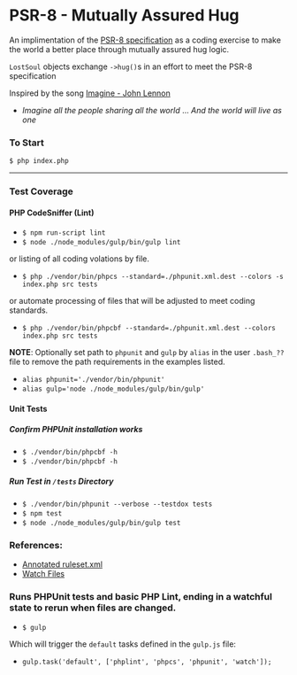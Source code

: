 PSR-8 - Mutually Assured Hug
=============

An implimentation of the [PSR-8 specification](https://github.com/php-fig/fig-standards/blob/master/proposed/psr-8-hug/psr-8-hug.md)
as a coding exercise to make the world a better place through mutually assured hug logic.

`LostSoul` objects exchange `->hug()`s in an effort to meet the PSR-8 specification

Inspired by the song [Imagine - John Lennon](https://genius.com/John-lennon-imagine-lyrics)
- *Imagine all the people sharing all the world* ... *And the world will live as one*

### To Start
`````
$ php index.php
`````

-------

### Test Coverage
#### PHP CodeSniffer (Lint)
- `$ npm run-script lint`
- `$ node ./node_modules/gulp/bin/gulp lint`

or listing of all coding volations by file.

- `$ php ./vendor/bin/phpcs --standard=./phpunit.xml.dest --colors -s index.php src tests`

or automate processing of files that will be adjusted to meet coding standards.

- `$ php ./vendor/bin/phpcbf --standard=./phpunit.xml.dest --colors index.php src tests`

**NOTE**: Optionally set path to `phpunit` and `gulp` by `alias` in the user `.bash_??` file to remove the path 
requirements in the examples listed. 
- `alias phpunit='./vendor/bin/phpunit'`
- `alias gulp='node ./node_modules/gulp/bin/gulp'`

#### Unit Tests
##### Confirm PHPUnit installation works
- `$ ./vendor/bin/phpcbf -h`
- `$ ./vendor/bin/phpcbf -h`

##### Run Test in `/tests` Directory
- `$ ./vendor/bin/phpunit --verbose --testdox tests`
- `$ npm test`
- `$ node ./node_modules/gulp/bin/gulp test`

### References:
- [Annotated ruleset.xml](https://github.com/squizlabs/PHP_CodeSniffer/wiki/Advanced-Usage)
- [Watch Files](https://pear.php.net/manual/en/package.php.php-codesniffer.annotated-ruleset.php)


### Runs PHPUnit tests and basic PHP Lint, ending in a watchful state to rerun when files are changed.

- `$ gulp`

Which will trigger the `default` tasks defined in the `gulp.js` file:
- `gulp.task('default', ['phplint', 'phpcs', 'phpunit', 'watch']);`

